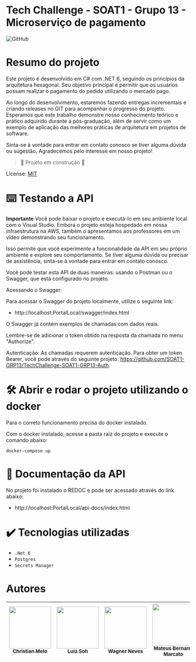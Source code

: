 ﻿<h1>  Tech Challenge - SOAT1 - Grupo 13 - Microserviço de pagamento </h1>

![GitHub](https://img.shields.io/github/license/dropbox/dropbox-sdk-java)

# Resumo do projeto

Este projeto é desenvolvido em C# com .NET 6, seguindo os princípios da arquitetura hexagonal. Seu objetivo principal é permitir que os usuários possam realizar o pagamento do pedido utilizando o mercado pago.

Ao longo do desenvolvimento, estaremos fazendo entregas incrementais e criando releases no GIT para acompanhar o progresso do projeto. Esperamos que este trabalho demonstre nosso conhecimento teórico e prático adquirido durante a pós-graduação, além de servir como um exemplo de aplicação das melhores práticas de arquitetura em projetos de software.

Sinta-se à vontade para entrar em contato conosco se tiver alguma dúvida ou sugestão. Agradecemos pelo interesse em nosso projeto!


> :construction: Projeto em construção :construction:

License: [MIT](License.txt)

# ⌨️ Testando a API

**Importante**
Você pode baixar o projeto e executá-lo em seu ambiente local com o Visual Studio. Embora o projeto esteja hospedado em nossa infraestrutura na AWS, também o apresentamos aos professores em um vídeo demonstrando seu funcionamento.

Isso permite que você experimente a funcionalidade da API em seu próprio ambiente e explore seu comportamento. Se tiver alguma dúvida ou precisar de assistência, sinta-se à vontade para entrar em contato conosco.

Você pode testar esta API de duas maneiras: usando o Postman ou o Swagger, que está configurado no projeto.

Acessando o Swagger:

Para acessar o Swagger do projeto localmente, utilize o seguinte link:
- http://localhost:PortalLocal/swagger/index.html

O Swagger já contém exemplos de chamadas com dados reais.

Lembre-se de adicionar o token obtido na resposta da chamada no menu "Authorize".

Autenticação:
As chamadas requerem autenticação. Para obter um token Bearer, você pode através do seguinte projeto: https://github.com/SOAT1-GRP13/TechChallenge-SOAT1-GRP13-Auth.

# 🛠️ Abrir e rodar o projeto utilizando o docker

Para o correto funcionamento precisa do docker instalado.

Com o docker instalado, acesse a pasta raiz do projeto e execute o comando abaixo: 

```shell
docker-compose up
```

# 📒 Documentação da API

No projeto foi instalado o REDOC e pode ser acessado através do link abaixo:

- http://localhost:PortalLocal/api-docs/index.html

# ✔️ Tecnologias utilizadas

- ``.Net 6``
- ``Postgres``
- ``Secrets Manager``


# Autores

| [<img src="https://avatars.githubusercontent.com/u/28829303?s=400&v=4" width=115><br><sub>Christian Melo</sub>](https://github.com/christiandmelo) |  [<img src="https://avatars.githubusercontent.com/u/89987201?v=4" width=115><br><sub>Luiz Soh</sub>](https://github.com/luiz-soh) |  [<img src="https://avatars.githubusercontent.com/u/21027037?v=4" width=115><br><sub>Wagner Neves</sub>](https://github.com/nevesw) |  [<img src="https://avatars.githubusercontent.com/u/34692183?v=4" width=115><br><sub>Mateus Bernardi Marcato</sub>](https://github.com/xXMateus97Xx) |
| :---: | :---: | :---: | :---: |
